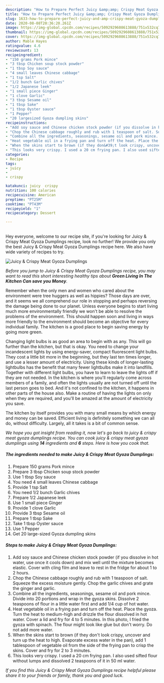 ```yaml
---
description: "How to Prepare Perfect Juicy &amp;amp; Crispy Meat Gyoza Dumplings"
title: "How to Prepare Perfect Juicy &amp;amp; Crispy Meat Gyoza Dumplings"
slug: 1633-how-to-prepare-perfect-juicy-and-amp-crispy-meat-gyoza-dumplings
date: 2020-08-08T20:36:20.261Z
image: https://img-global.cpcdn.com/recipes/5092929608613888/751x532cq70/juicy-crispy-meat-gyoza-dumplings-recipe-main-photo.jpg
thumbnail: https://img-global.cpcdn.com/recipes/5092929608613888/751x532cq70/juicy-crispy-meat-gyoza-dumplings-recipe-main-photo.jpg
cover: https://img-global.cpcdn.com/recipes/5092929608613888/751x532cq70/juicy-crispy-meat-gyoza-dumplings-recipe-main-photo.jpg
author: Mable Hayes
ratingvalue: 4.6
reviewcount: 13
recipeingredient:
- "150 grams Pork mince"
- "3 tbsp Chicken soup stock powder"
- "1 tbsp Soy sauce"
- "4 small leaves Chinese cabbage"
- "1 tsp Salt"
- "1/2 bunch Garlic chives"
- "1/2 Japanese leek"
- "1 small piece Ginger"
- "1 clove Garlic"
- "3 tbsp Sesame oil"
- "1 tbsp Sake"
- "1 tbsp Oyster sauce"
- "1 Pepper"
- "20 largesized Gyoza dumpling skins"
recipeinstructions:
- "Add soy sauce and Chinese chicken stock powder (if you dissolve in hot water, use once it cools down) and mix well until the mixture becomes elastic. Cover with cling film and leave to rest in the fridge for about 1 to 2 hours."
- "Chop the Chinese cabbage roughly and rub with 1 teaspoon of salt. Squeeze the excess moisture gently. Chop the garlic chives and grate the ginger and garlic."
- "Combine all the ingredients, seasonings, sesame oil and pork mince. Divide into 20 portions and wrap in the gyoza skins. Dissolve 2 teaspoons of flour in a little water first and add 1/4 cup of hot water."
- "Heat vegetable oil in a frying pan and turn off the heat. Place the gyoza. Turn the heat to medium-high and drizzle the flour dissolved in hot water. Cover a lid and fry for 4 to 5 minutes. In this photo, I fried the gyoza with spinach. The flour might look like glue but don&#39;t worry. Do not add more water."
- "When the skins start to brown (if they don&#39;t look crispy, uncover and turn up the heat to high. Evaporate excess water in the pan), add 1 tablespoon of vegetable oil from the side of the frying pan to crisp the skins. Cover and fry for 2 to 3 minutes."
- "This looks very crispy. I used a 20 cm frying pan. I also used sifted flour without lumps and dissolved 2 teaspoons of it in 50 ml water."
categories:
- Recipe
tags:
- juicy
- 
- crispy

katakunci: juicy  crispy 
nutrition: 100 calories
recipecuisine: American
preptime: "PT25M"
cooktime: "PT43M"
recipeyield: "1"
recipecategory: Dessert

---
```

<br>
Hey everyone, welcome to our recipe site, if you're looking for Juicy &amp; Crispy Meat Gyoza Dumplings recipe, look no further! We provide you only the best Juicy &amp; Crispy Meat Gyoza Dumplings recipe here. We also have wide variety of recipes to try.
<br>


![Juicy &amp; Crispy Meat Gyoza Dumplings](https://img-global.cpcdn.com/recipes/5092929608613888/751x532cq70/juicy-crispy-meat-gyoza-dumplings-recipe-main-photo.jpg)

<i>Before you jump to Juicy &amp; Crispy Meat Gyoza Dumplings recipe, you may want to read this short interesting healthy tips about 
<strong>Green Living In The Kitchen Can save you Money</strong>.</i>
</br>

Remember when the only men and women who cared about the environment were tree huggers as well as hippies? Those days are over, and it seems we all comprehend our role in stopping and perhaps reversing the damage being done to our planet. Unless everyone begins to start living much more environmentally friendly we won't be able to resolve the problems of the environment. This should happen soon and living in ways more friendly to the environment should become an objective for every individual family. The kitchen is a good place to begin saving energy by going more green.

Changing light bulbs is as good an area to begin with as any. This will go further than the kitchen, but that is okay. You need to change your incandescent lights by using energy-saver, compact fluorescent light bulbs. They cost a little bit more in the beginning, but they last ten times longer, and use a lesser amount of electricity. Using these kinds of longer-lasting lightbulbs has the benefit that many fewer lightbulbs make it into landfills. Together with different light bulbs, you have to learn to leave the lights off if they are not needed. In the kitchen is where you'll regularly come across members of a family, and often the lights usually are not turned off until the last person goes to bed. And it's not confined to the kitchen, it happens in other parts of the house also. Make a routine of having the lights on only when they are required, and you'll be amazed at the amount of electricity you save.

The kitchen by itself provides you with many small means by which energy and money can be saved. Efficient living is definitely something we can all do, without difficulty. Largely, all it takes is a bit of common sense.


<i>We hope you got insight from reading it, now let's go back to juicy &amp; crispy meat gyoza dumplings recipe. You can cook juicy &amp; crispy meat gyoza dumplings using <strong>14</strong> ingredients and <strong>6</strong> steps. Here is how you cook that.
</i>

##### The ingredients needed to make Juicy &amp; Crispy Meat Gyoza Dumplings:

1. Prepare 150 grams Pork mince
1. Prepare 3 tbsp Chicken soup stock powder
1. Use 1 tbsp Soy sauce
1. You need 4 small leaves Chinese cabbage
1. Provide 1 tsp Salt
1. You need 1/2 bunch Garlic chives
1. Prepare 1/2 Japanese leek
1. Use 1 small piece Ginger
1. Provide 1 clove Garlic
1. Provide 3 tbsp Sesame oil
1. Prepare 1 tbsp Sake
1. Take 1 tbsp Oyster sauce
1. Use 1 Pepper
1. Get 20 large-sized Gyoza dumpling skins


##### Steps to make Juicy &amp; Crispy Meat Gyoza Dumplings:

1. Add soy sauce and Chinese chicken stock powder (if you dissolve in hot water, use once it cools down) and mix well until the mixture becomes elastic. Cover with cling film and leave to rest in the fridge for about 1 to 2 hours.
1. Chop the Chinese cabbage roughly and rub with 1 teaspoon of salt. Squeeze the excess moisture gently. Chop the garlic chives and grate the ginger and garlic.
1. Combine all the ingredients, seasonings, sesame oil and pork mince. Divide into 20 portions and wrap in the gyoza skins. Dissolve 2 teaspoons of flour in a little water first and add 1/4 cup of hot water.
1. Heat vegetable oil in a frying pan and turn off the heat. Place the gyoza. Turn the heat to medium-high and drizzle the flour dissolved in hot water. Cover a lid and fry for 4 to 5 minutes. In this photo, I fried the gyoza with spinach. The flour might look like glue but don&#39;t worry. Do not add more water.
1. When the skins start to brown (if they don&#39;t look crispy, uncover and turn up the heat to high. Evaporate excess water in the pan), add 1 tablespoon of vegetable oil from the side of the frying pan to crisp the skins. Cover and fry for 2 to 3 minutes.
1. This looks very crispy. I used a 20 cm frying pan. I also used sifted flour without lumps and dissolved 2 teaspoons of it in 50 ml water.


<i>If you find this Juicy &amp; Crispy Meat Gyoza Dumplings recipe helpful please share it to your friends or family, thank you and good luck.</i>
